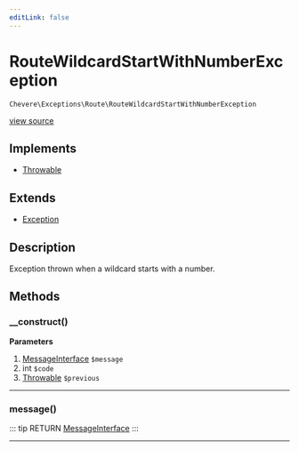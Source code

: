 ```yaml
---
editLink: false
---
```


# RouteWildcardStartWithNumberException

`Chevere\Exceptions\Route\RouteWildcardStartWithNumberException`

[view source](https://github.com/chevere/chevere/blob/master/exceptions/Route/RouteWildcardStartWithNumberException.php)

## Implements

- [Throwable](https://www.php.net/manual/class.throwable)

## Extends

- [Exception](../Core/Exception.md)

## Description

Exception thrown when a wildcard starts with a number.

## Methods

### __construct()

**Parameters**

1. [MessageInterface](../../Interfaces/Message/MessageInterface.md) `$message`
2. int `$code`
3. [Throwable](https://www.php.net/manual/class.throwable) `$previous`

---

### message()

::: tip RETURN
[MessageInterface](../../Interfaces/Message/MessageInterface.md)
:::

---

